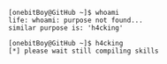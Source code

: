 ```
[onebitBoy@GitHub ~]$ whoami
life: whoami: purpose not found...
similar purpose is: 'h4cking'

[onebitBoy@GitHub ~]$ h4cking
[*] please wait still compiling skills 
```

<!---
1byteBoy/1byteBoy is a ✨ special ✨ repository because its `README.md` (this file) appears on your GitHub profile.
You can click the Preview link to take a look at your changes.
--->

<!---
Make something, that truly showcase what i exactly know, not more than that, and in a creative way, not display extra stuff for coolness, just what i new in a creative way, that looks cool. in future i want to make a profile page that looks like i am executing a binary and then all the details are listed and printed on the console, using javascript or typescript
--->